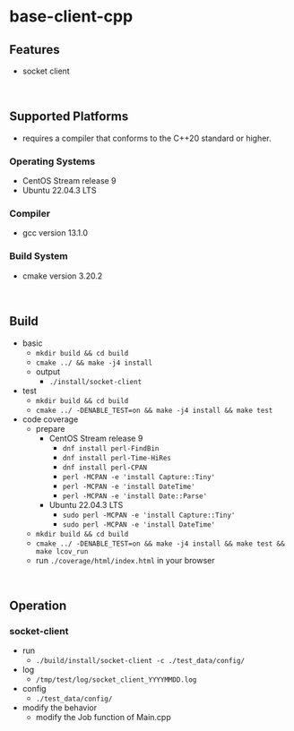 # base-client-cpp

## Features
 - socket client

<br/>

## Supported Platforms
 - requires a compiler that conforms to the C++20 standard or higher.

### Operating Systems
 - CentOS Stream release 9
 - Ubuntu 22.04.3 LTS

### Compiler
 - gcc version 13.1.0

### Build System
 - cmake version 3.20.2

<br/>

## Build
 - basic
   - `mkdir build && cd build`
   - `cmake ../ && make -j4 install`
   - output
     - `./install/socket-client`
 - test
   - `mkdir build && cd build`
   - `cmake ../ -DENABLE_TEST=on && make -j4 install && make test`
 - code coverage
   - prepare
     - CentOS Stream release 9
       - `dnf install perl-FindBin`
       - `dnf install perl-Time-HiRes`
       - `dnf install perl-CPAN`
       - `perl -MCPAN -e 'install Capture::Tiny'`
       - `perl -MCPAN -e 'install DateTime'`
       - `perl -MCPAN -e 'install Date::Parse'`
     - Ubuntu 22.04.3 LTS
       - `sudo perl -MCPAN -e 'install Capture::Tiny'`
       - `sudo perl -MCPAN -e 'install DateTime'`
   - `mkdir build && cd build`
   - `cmake ../ -DENABLE_TEST=on && make -j4 install && make test && make lcov_run`
   - run `./coverage/html/index.html` in your browser

<br/>

## Operation
### socket-client
 - run
   - `./build/install/socket-client -c ./test_data/config/`
 - log
   - `/tmp/test/log/socket_client_YYYYMMDD.log`
 - config
   - `./test_data/config/`
 - modify the behavior
   - modify the Job function of Main.cpp

